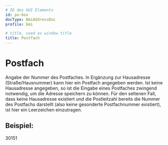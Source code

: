 ```yaml
---
# ID des GUI Elements
id: po-box
docType: BmiAddressDoc
profile: bmi

# title, used as window title
title: Postfach
---
```


# Postfach

Angabe der Nummer des Postfaches. In Ergänzung zur Hausadresse (Straße/Hausnummer) kann hier ein Postfach angegeben werden. Ist keine Hausadresse angegeben, so ist die Eingabe eines Postfaches zwingend notwendig, um die Adresse speichern zu können. Für den seltenen Fall, dass keine Hausadresse existiert und die Postleitzahl bereits die Nummer des Postfachs darstellt (also keine gesonderte Postfachnummer existiert), ist hier ein Leerzeichen einzutragen.

## Beispiel:

30151
